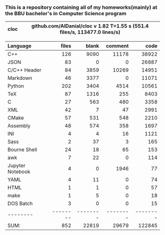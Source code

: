 ### This is a repository containing all of my homeworks(mainly) at the BBU bachelor's in Computer Science program


cloc|github.com/AlDanial/cloc v 1.82  T=1.55 s (551.4 files/s, 113477.0 lines/s)
--- | ---

Language|files|blank|comment|code
:-------|-------:|-------:|-------:|-------:
C++|126|9090|11178|38922
JSON|83|0|0|26887
C/C++ Header|84|3859|10269|14951
Markdown|46|3377|0|11071
Python|202|3404|4514|10561
TeX|87|1316|255|8403
C|27|563|480|3358
XML|42|7|47|2991
CMake|57|531|548|2210
Assembly|48|574|358|1697
INI|4|4|16|1121
Sass|2|37|3|165
Bourne Shell|24|18|65|153
awk|7|22|0|114
Jupyter Notebook|4|0|1946|77
YAML|4|11|0|74
HTML|1|1|0|57
make|1|5|0|18
DOS Batch|3|0|0|15
--------|--------|--------|--------|--------
SUM:|852|22819|29679|122845

